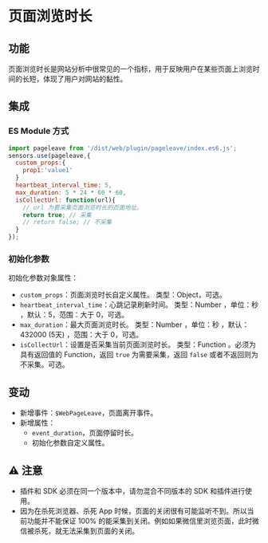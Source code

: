 # 页面浏览时长

## 功能
页面浏览时长是网站分析中很常见的一个指标，用于反映用户在某些页面上浏览时间的长短，体现了用户对网站的黏性。

## 集成
### ES Module 方式
```javascript
import pageleave from '/dist/web/plugin/pageleave/index.es6.js';
sensors.use(pageleave,{
  custom_props:{
    prop1:'value1'
  }
  heartbeat_interval_time: 5,
  max_duration: 5 * 24 * 60 * 60,
  isCollectUrl: function(url){
    // url 为要采集页面浏览时长的页面地址。
    return true; // 采集
    // return false; // 不采集
  }
});
```
### 初始化参数
初始化参数对象属性：
- `custom_props`：页面浏览时长自定义属性。   类型：Object，可选。
- `heartbeat_interval_time`：心跳记录刷新时间。 类型：Number ，单位：秒 ，默认：5，范围：大于 0，可选。
- `max_duration`：最大页面浏览时长。 类型：Number ，单位：秒 ，默认：432000  (5天) ，范围：大于 0，可选。
- `isCollectUrl`：设置是否采集当前页面浏览时长。 类型：Function 。必须为具有返回值的 Function，返回 `true` 为需要采集，返回 `false` 或者不返回则为不采集。可选。

## 变动
- 新增事件：`$WebPageLeave`，页面离开事件。
- 新增属性：
  - `event_duration`，页面停留时长。
  - 初始化参数自定义属性。

## ⚠️ 注意

- 插件和 SDK 必须在同一个版本中，请勿混合不同版本的 SDK 和插件进行使用。
- 因为在杀死浏览器、杀死 App 时候，页面的关闭很有可能监听不到。所以当前功能并不能保证 100% 的能采集到关闭。例如如果微信里浏览页面，此时微信被杀死，就无法采集到页面的关闭。
